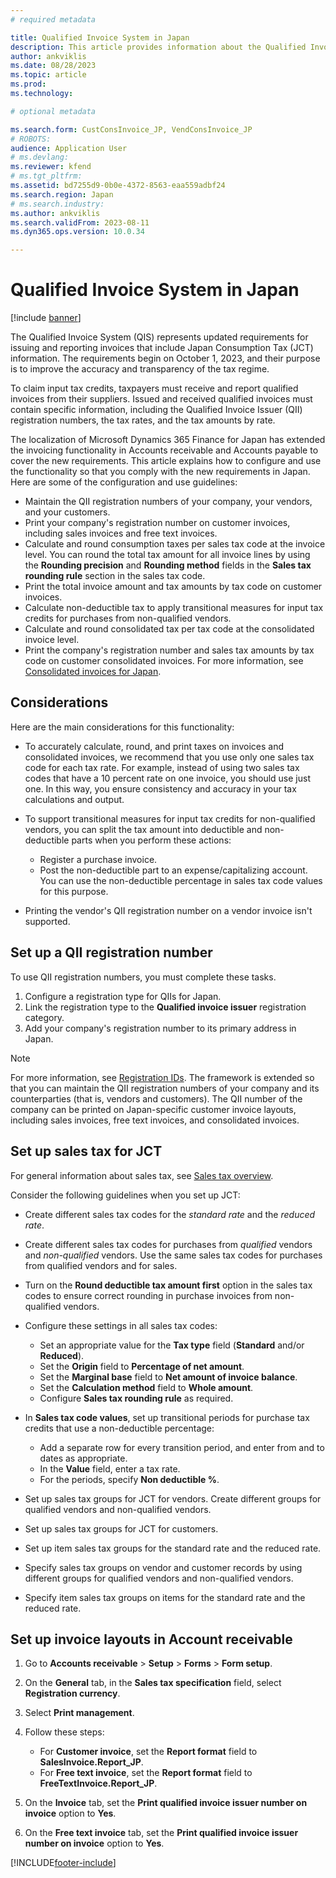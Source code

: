 ```yaml
---
# required metadata

title: Qualified Invoice System in Japan
description: This article provides information about the Qualified Invoice System, which will be required in Japan as of October 1, 2023.
author: ankviklis
ms.date: 08/28/2023
ms.topic: article
ms.prod: 
ms.technology: 

# optional metadata

ms.search.form: CustConsInvoice_JP, VendConsInvoice_JP
# ROBOTS: 
audience: Application User
# ms.devlang: 
ms.reviewer: kfend
# ms.tgt_pltfrm: 
ms.assetid: bd7255d9-0b0e-4372-8563-eaa559adbf24
ms.search.region: Japan
# ms.search.industry: 
ms.author: ankviklis 
ms.search.validFrom: 2023-08-11
ms.dyn365.ops.version: 10.0.34

---
```


# Qualified Invoice System in Japan

[!include [banner](../includes/banner.md)]

The Qualified Invoice System (QIS) represents updated requirements for issuing and reporting invoices that include Japan Consumption Tax (JCT) information. The requirements begin on October 1, 2023, and their purpose is to improve the accuracy and transparency of the tax regime. 

To claim input tax credits, taxpayers must receive and report qualified invoices from their suppliers. Issued and received qualified invoices must contain specific information, including the Qualified Invoice Issuer (QII) registration numbers, the tax rates, and the tax amounts by rate. 

The localization of Microsoft Dynamics 365 Finance for Japan has extended the invoicing functionality in Accounts receivable and Accounts payable to cover the new requirements. This article explains how to configure and use the functionality so that you comply with the new requirements in Japan. Here are some of the configuration and use guidelines:

- Maintain the QII registration numbers of your company, your vendors, and your customers.
- Print your company's registration number on customer invoices, including sales invoices and free text invoices.
- Calculate and round consumption taxes per sales tax code at the invoice level. You can round the total tax amount for all invoice lines by using the **Rounding precision** and **Rounding method** fields in the **Sales tax rounding rule** section in the sales tax code.
- Print the total invoice amount and tax amounts by tax code on customer invoices.
- Calculate non-deductible tax to apply transitional measures for input tax credits for purchases from non-qualified vendors.
- Calculate and round consolidated tax per tax code at the consolidated invoice level.
- Print the company's registration number and sales tax amounts by tax code on customer consolidated invoices. For more information, see [Consolidated invoices for Japan](/dynamics365/finance/localizations/apac-jpn-consolidate-invoices.md).

## Considerations

Here are the main considerations for this functionality:

- To accurately calculate, round, and print taxes on invoices and consolidated invoices, we recommend that you use only one sales tax code for each tax rate. For example, instead of using two sales tax codes that have a 10 percent rate on one invoice, you should use just one. In this way, you ensure consistency and accuracy in your tax calculations and output.
- To support transitional measures for input tax credits for non-qualified vendors, you can split the tax amount into deductible and non-deductible parts when you perform these actions:

    - Register a purchase invoice.
    - Post the non-deductible part to an expense/capitalizing account. You can use the non-deductible percentage in sales tax code values for this purpose.

- Printing the vendor's QII registration number on a vendor invoice isn't supported.

## Set up a QII registration number

To use QII registration numbers, you must complete these tasks.

1. Configure a registration type for QIIs for Japan.
2. Link the registration type to the **Qualified invoice issuer** registration category.
3. Add your company's registration number to its primary address in Japan.

> [!NOTE]
> For more information, see [Registration IDs](/dynamics365/finance/localizations/emea-registration-ids.md). The framework is extended so that you can maintain the QII registration numbers of your company and its counterparties (that is, vendors and customers). The QII number of the company can be printed on Japan-specific customer invoice layouts, including sales invoices, free text invoices, and consolidated invoices.

## Set up sales tax for JCT

For general information about sales tax, see [Sales tax overview](../general-ledger/indirect-taxes-overview.md).

Consider the following guidelines when you set up JCT:

- Create different sales tax codes for the *standard rate* and the *reduced rate*.
- Create different sales tax codes for purchases from *qualified* vendors and *non-qualified* vendors. Use the same sales tax codes for purchases from qualified vendors and for sales.
- Turn on the **Round deductible tax amount first** option in the sales tax codes to ensure correct rounding in purchase invoices from non-qualified vendors.
- Configure these settings in all sales tax codes:

    - Set an appropriate value for the **Tax type** field (**Standard** and/or **Reduced**).
    - Set the **Origin** field to **Percentage of net amount**.
    - Set the **Marginal base** field to **Net amount of invoice balance**.
    - Set the **Calculation method** field to **Whole amount**.
    - Configure **Sales tax rounding rule** as required.

- In **Sales tax code values**, set up transitional periods for purchase tax credits that use a non-deductible percentage:

    - Add a separate row for every transition period, and enter from and to dates as appropriate.
    - In the **Value** field, enter a tax rate.
    - For the periods, specify **Non deductible %**.

- Set up sales tax groups for JCT for vendors. Create different groups for qualified vendors and non-qualified vendors.
- Set up sales tax groups for JCT for customers.
- Set up item sales tax groups for the standard rate and the reduced rate.
- Specify sales tax groups on vendor and customer records by using different groups for qualified vendors and non-qualified vendors.
- Specify item sales tax groups on items for the standard rate and the reduced rate.

## Set up invoice layouts in Account receivable

1. Go to **Accounts receivable** \> **Setup** \> **Forms** \> **Form setup**.
1. On the **General** tab, in the **Sales tax specification** field, select **Registration currency**.
1. Select **Print management**.
1. Follow these steps:

    - For **Customer invoice**, set the **Report format** field to **SalesInvoice.Report\_JP**.
    - For **Free text invoice**, set the **Report format** field to **FreeTextInvoice.Report\_JP**.

1. On the **Invoice** tab, set the **Print qualified invoice issuer number on invoice** option to **Yes**.
1. On the **Free text invoice** tab, set the **Print qualified invoice issuer number on invoice** option to **Yes**.

[!INCLUDE[footer-include](../../includes/footer-banner.md)]
